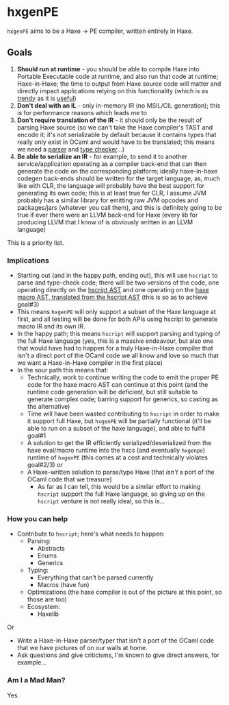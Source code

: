 # hxgenPE

`hxgenPE` aims to be a Haxe -> PE compiler, written entirely in Haxe.

## Goals
1. __Should run at runtime__ - you should be able to compile Haxe into Portable Executable code at runtime, and also run that code at runtime; Haxe-in-Haxe; the time to output from Haxe source code will matter and directly impact applications relying on this functionality (which is as [trendy](https://en.wikipedia.org/wiki/Representational_state_transfer#Code_on_demand_(optional)) as it is [useful](https://en.wikipedia.org/wiki/Machine_learning))
2. __Don't deal with an IL__ - only in-memory IR (no MSIL/CIL generation); this is for performance reasons which leads me to
3. __Don't require translation of the IR__ - it should only be the result of parsing Haxe source (so we can't take the Haxe compiler's TAST and encode it; it's not serializable by default because it contains types that really only exist in OCaml and would have to be translated; this means we need a [parser](https://github.com/HaxeFoundation/hscript/blob/master/hscript/Parser.hx) and [type checker](https://github.com/HaxeFoundation/hscript/blob/master/hscript/Checker.hx)...)
4. __Be able to serialize an IR__ - for example, to send it to another service/application operating as a compiler back-end that can then generate the code on the corresponding platform; ideally haxe-in-haxe codegen back-ends should be written for the target language, as, much like with CLR, the language will probably have the best support for generating its own code; this is at least true for CLR, I assume JVM probably has a similar library for emitting raw JVM opcodes and packages/jars (whatever you call them), and this is definitely going to be true if ever there were an LLVM back-end for Haxe (every lib for producing LLVM that I know of is obviously written in an LLVM language)

This is a priority list.

### Implications 
- Starting out (and in the happy path, ending out), this will use `hscript` to parse and type-check code; there will be two versions of the code, one operating directly on the [hscript AST](https://github.com/HaxeFoundation/hscript/blob/master/hscript/Expr.hx) and one operating on the [haxe macro AST, translated from the hscript AST](https://github.com/HaxeFoundation/hscript/blob/master/hscript/Macro.hx) (this is so as to achieve goal#3)
 - This means `hxgenPE` will only support a subset of the Haxe language at first, and all testing will be done for both APIs using hscript to generate macro IR and its own IR.
 - In the happy path; this means `hscript` will support parsing and typing of the full Haxe language (yes, this is a massive endeavour, but also one that would have had to happen for a truly Haxe-in-Haxe compiler that isn't a direct port of the OCaml code we all know and love so much that we want a Haxe-in-Haxe compiler in the first place)
 - In the sour path this means that:
    - Technically, work to continue writing the code to emit the proper PE code for the haxe macro AST can continue at this point (and the runtime code generation will be deficient, but still suitable to generate complex code; barring support for generics, so casting as the alternative)
    - Time will have been wasted contributing to `hscript` in order to make it support full Haxe, but `hxgenPE` will be partially functional (it'll be able to run on a subset of the haxe language), and able to fulfill goal#1
    - A solution to get the IR efficiently serialized/deserialized from the haxe eval/macro runtime into the hxcs (and eventually `hxgenpe`) runtime of `hxgenPE` (this comes at a cost and technically violates goal#2/3) _or_
    - A Haxe-written solution to parse/type Haxe (that _isn't_ a port of the OCaml code that we treasure)
        - As far as I can tell, this would be a similar effort to making `hscript` support the full Haxe language, so giving up on the `hscript` venture is not really ideal, so this is...
### How you can help
 - Contribute to `hscript`; here's what needs to happen:
    - Parsing:
        - Abstracts
        - Enums
        - Generics
    - Typing:
        - Everything that can't be parsed currently
        - Macros (have fun)
    - Optimizations (the haxe compiler is out of the picture at this point, so those are too)
    - Ecosystem:
        - Haxelib
        
Or
 - Write a Haxe-in-Haxe parser/typer that isn't a port of the OCaml code that we have pictures of on our walls at home.
 - Ask questions and give criticisms, I'm known to give direct answers, for example...
### Am I a Mad Man?
Yes.